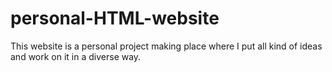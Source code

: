 # personal-HTML-website

This website is a personal project making place where I put all kind of ideas and work on it in a diverse way.
